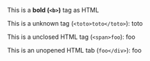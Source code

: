 This is a <b>bold (`<b>`)</b> tag as HTML

This is a unknown tag (`<toto>toto</toto>`): <toto>toto</toto>

This is a unclosed HTML tag (`<span>foo`): <span>foo

This is an unopened HTML tab (`foo</div>`): foo</div>